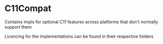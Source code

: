 # C11Compat

Contains impls for optional C11 features across platforms that don't normally support them

Licencing for the implementations can be found in their respective folders
